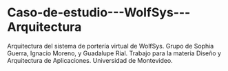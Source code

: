 # Caso-de-estudio---WolfSys---Arquitectura
Arquitectura del sistema de portería virtual de WolfSys. Grupo de Sophia Guerra, Ignacio Moreno, y Guadalupe Rial.
Trabajo para la materia Diseño y Arquitectura de Aplicaciones. Universidad de Montevideo.
